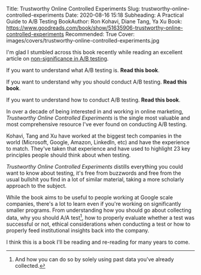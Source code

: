 Title: Trustworthy Online Controlled Experiments
Slug: trustworthy-online-controlled-experiments
Date: 2020-08-16 15:18
Subheading: A Practical Guide to A/B Testing
BookAuthor: Ron Kohavi, Diane Tang, Ya Xu
Book: https://www.goodreads.com/book/show/51635906-trustworthy-online-controlled-experiments
Recommended: True
Cover: images/covers/trustworthy-online-controlled-experiments.jpg

I'm glad I stumbled across this book recently while reading an excellent article on [non-significance in A/B testing](https://www.jacquescorbytuech.com/links/non-significance-ab-testing).

If you want to understand what A/B testing is. **Read this book**.

If you want to understand why you should conduct A/B testing. **Read this book**.

If you want to understand how to conduct A/B testing. **Read this book**.

In over a decade of being interested in and working in online marketing, *Trustworthy Online Controlled Experiments* is the single most valuable and most comprehensive resource I've ever found on conducting A/B testing.

Kohavi, Tang and Xu have worked at the biggest tech companies in the world (Microsoft, Google, Amazon, LinkedIn, etc) and have the experience to match. They've taken that experience and have used to highlight 23 key principles people should think about when testing.

*Trustworthy Online Controlled Experiments* distills everything you could want to know about testing, it's free from buzzwords and free from the usual bullshit you find in a lot of similar material, taking a more scholarly approach to the subject.

While the book aims to be useful to people working at Google scale companies, there's a lot to learn even if you're working on significantly smaller programs. From understanding how you should go about collecting data, why you should A/A test[^1], how to properly evaluate whether a test was successful or not, ethical considerations when conducting a test or how to properly feed institutional insights back into the company.

I think this is a book I'll be reading and re-reading for many years to come.

[^1]: And how you can do so by solely using past data you've already collected.